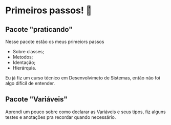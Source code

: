 # Primeiros passos! 🧠
## Pacote "praticando"
 Nesse pacote estão os meus primeiors passos
 - Sobre classes;
 - Metodos;
 - Identação;
 - Hierárquia.

 Eu já fiz um curso técnico em Desenvolvimeto de Sistemas, então não foi algo difícil de entender.

 ## Pacote "Variáveis"
 Aprendi um pouco sobre como declarar as Variáveis
e seus tipos, fiz alguns testes e anotações pra recordar quando necessário.